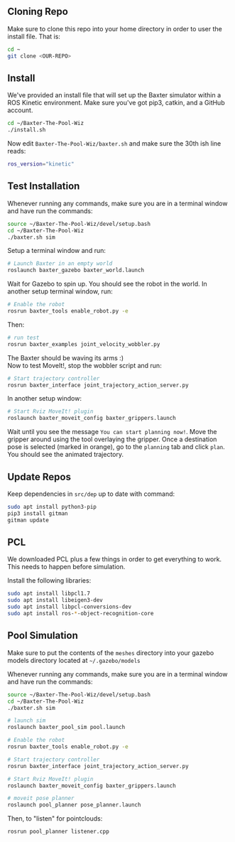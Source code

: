 ## Cloning Repo

Make sure to clone this repo into your home directory in order to user the install file. That is:

``` bash
cd ~
git clone <OUR-REPO>
```

## Install

We've provided an install file that will set up the Baxter simulator within a ROS Kinetic environment. Make sure you've got pip3, catkin, and a GitHub account.

``` bash
cd ~/Baxter-The-Pool-Wiz
./install.sh
```

Now edit `Baxter-The-Pool-Wiz/baxter.sh` and make sure the 30th ish line reads:

``` bash
ros_version="kinetic"
```

## Test Installation

Whenever running any commands, make sure you are in a terminal window and have run the commands:

``` bash
source ~/Baxter-The-Pool-Wiz/devel/setup.bash
cd ~/Baxter-The-Pool-Wiz
./baxter.sh sim
```

Setup a terminal window and run:

``` bash
# Launch Baxter in an empty world
roslaunch baxter_gazebo baxter_world.launch
```

Wait for Gazebo to spin up. You should see the robot in the world. In another setup terminal window, run:

``` bash
# Enable the robot
rosrun baxter_tools enable_robot.py -e      
```

Then:

``` bash
# run test
rosrun baxter_examples joint_velocity_wobbler.py  
```

The Baxter should be waving its arms :)  
Now to test MoveIt!, stop the wobbler script and run:

``` bash
# Start trajectory controller
rosrun baxter_interface joint_trajectory_action_server.py
```

In another setup window:

``` bash
# Start Rviz MoveIt! plugin
roslaunch baxter_moveit_config baxter_grippers.launch

```

Wait until you see the message `You can start planning now!`. Move the gripper around using the tool overlaying the gripper. Once a destination pose is selected (marked in orange), go to the `planning` tab and click `plan`. You should see the animated trajectory.

## Update Repos

Keep dependencies in `src/dep` up to date with command:

```bash
sudo apt install python3-pip
pip3 install gitman
gitman update
```


## PCL

We downloaded PCL plus a few things in order to get everything to work. This needs to happen before simulation.

Install the following libraries:

``` bash
sudo apt install libpcl1.7
sudo apt install libeigen3-dev
sudo apt install libpcl-conversions-dev
sudo apt install ros-*-object-recognition-core
```


## Pool Simulation

Make sure to put the contents of the `meshes` directory into your gazebo models directory located at `~/.gazebo/models`

Whenever running any commands, make sure you are in a terminal window and have run the commands:

``` bash
source ~/Baxter-The-Pool-Wiz/devel/setup.bash
cd ~/Baxter-The-Pool-Wiz
./baxter.sh sim
```

``` bash
# launch sim
roslaunch baxter_pool_sim pool.launch   

# Enable the robot
rosrun baxter_tools enable_robot.py -e 

# Start trajectory controller
rosrun baxter_interface joint_trajectory_action_server.py   

# Start Rviz MoveIt! plugin
roslaunch baxter_moveit_config baxter_grippers.launch

# moveit pose planner
roslaunch pool_planner pose_planner.launch
```


Then, to "listen" for pointclouds:

``` bash
rosrun pool_planner listener.cpp
```
